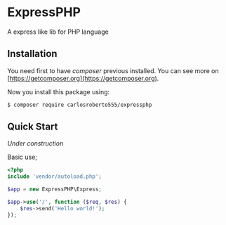 # ExpressPHP 

A express like lib for PHP language

## Installation

You need first to have *composer* previous installed. You can see more on [https://getcomposer.org](https://getcomposer.org).

Now you install this package using:

```bash
$ composer require carlosroberto555/expressphp
```

## Quick Start

*Under construction*

Basic use;

```php
<?php
include 'vendor/autoload.php';

$app = new ExpressPHP\Express;

$app->use('/', function ($req, $res) {
    $res->send('Hello world!');
});
```